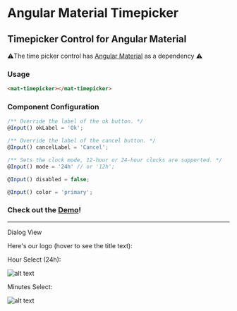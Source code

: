 # Angular Material Timepicker

## Timepicker Control for Angular Material

⚠️The time picker control has [Angular Material](https://material.angular.io/) as a dependency ⚠️

### Usage
```html
<mat-timepicker></mat-timepicker>
```

### Component Configuration
```typescript
/** Override the label of the ok button. */
@Input() okLabel = 'Ok';

/** Override the label of the cancel button. */
@Input() cancelLabel = 'Cancel';

/** Sets the clock mode, 12-hour or 24-hour clocks are supported. */
@Input() mode = '24h' // or '12h';

@Input() disabled = false;

@Input() color = 'primary';
```

### Check out the [**Demo**](https://stackblitz.com/github/IliaIdakiev/angular-material-timepicker)!

---

Dialog View

Here's our logo (hover to see the title text):

Hour Select (24h): 

![alt text](https://github.com/IliaIdakiev/angular-material-timepicker/blob/master/timepicker-hours.png?raw=true "Hour Select (24h)")

Minutes Select: 

![alt text](https://github.com/IliaIdakiev/angular-material-timepicker/blob/master/timepicker-min.png?raw=true "Hour Select (24h)")
